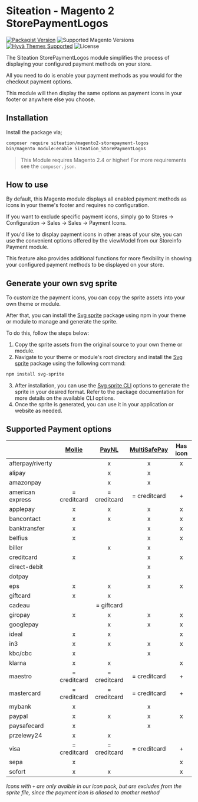 # Siteation - Magento 2 StorePaymentLogos

[![Packagist Version](https://img.shields.io/packagist/v/siteation/magento2-module-storeinfo-payment-logos?style=for-the-badge)](https://packagist.org/packages/siteation/magento2-module-storeinfo-payment-logos)
![Supported Magento Versions](https://img.shields.io/badge/magento-%202.4-brightgreen.svg?logo=magento&longCache=true&style=for-the-badge)
[![Hyvä Themes Supported](https://img.shields.io/badge/Hyva_Themes-Supported-3df0af.svg?longCache=true&style=for-the-badge)](https://hyva.io/)
![License](https://img.shields.io/github/license/Siteation/magento2-module-storeinfo-payment-logos?color=%23234&style=for-the-badge)

The Siteation StorePaymentLogos module simplifies the process of displaying your configured payment methods on your store.

All you need to do is enable your payment methods as you would for the checkout payment options.

This module will then display the same options as payment icons in your footer or anywhere else you choose.

## Installation

Install the package via;

```bash
composer require siteation/magento2-storepayment-logos
bin/magento module:enable Siteation_StorePaymentLogos
```

> This Module requires Magento 2.4 or higher!
> For more requirements see the `composer.json`.

## How to use

By default, this Magento module displays all enabled payment methods as icons in your theme's footer and requires no configuration.

If you want to exclude specific payment icons,
simply go to Stores → Configuration → Sales → Sales → Payment Icons.

If you'd like to display payment icons in other areas of your site,
you can use the convenient options offered by the viewModel from our Storeinfo Payment module.

This feature also provides additional functions for more flexibility in showing your configured payment methods to be displayed on your store.

## Generate your own svg sprite

To customize the payment icons, you can copy the sprite assets into your own theme or module.

After that, you can install the [Svg sprite] package using npm in your theme or module to manage and generate the sprite.

To do this, follow the steps below:

1. Copy the sprite assets from the original source to your own theme or module.
2. Navigate to your theme or module's root directory and install the [Svg sprite] package using the following command:

```bash
npm install svg-sprite
```

3. After installation, you can use the [Svg sprite CLI](https://github.com/svg-sprite/svg-sprite/blob/main/docs/command-line.md) options to generate the sprite in your desired format. Refer to the package documentation for more details on the available CLI options.
4. Once the sprite is generated, you can use it in your application or website as needed.

[Svg sprite]: https://www.npmjs.com/package/svg-sprite

## Supported Payment options

<!-- TODO update filter -->
<!-- TODO create missing icons -->
<!-- TODO check payment codes for provider -->

|                  |   [Mollie]   |   [PayNL]    | [MultiSafePay] | Has icon |
| ---------------- | :----------: | :----------: | :------------: | :------: |
| afterpay/riverty |              |      x       |       x        |    x     |
| alipay           |              |      x       |       x        |          |
| amazonpay        |              |      x       |       x        |          |
| american express | = creditcard | = creditcard |  = creditcard  |    +     |
| applepay         |      x       |      x       |       x        |    x     |
| bancontact       |      x       |      x       |       x        |    x     |
| banktransfer     |      x       |              |       x        |    x     |
| belfius          |      x       |              |       x        |    x     |
| biller           |              |      x       |       x        |          |
| creditcard       |      x       |              |       x        |    x     |
| direct-debit     |              |              |       x        |          |
| dotpay           |              |              |       x        |          |
| eps              |      x       |      x       |       x        |    x     |
| giftcard         |      x       |      x       |                |          |
| cadeau           |              |  = giftcard  |                |          |
| giropay          |      x       |      x       |       x        |    x     |
| googlepay        |              |      x       |       x        |    x     |
| ideal            |      x       |      x       |                |    x     |
| in3              |      x       |      x       |       x        |    x     |
| kbc/cbc          |      x       |              |       x        |          |
| klarna           |      x       |      x       |                |    x     |
| maestro          | = creditcard | = creditcard |  = creditcard  |    +     |
| mastercard       | = creditcard | = creditcard |  = creditcard  |    +     |
| mybank           |      x       |              |       x        |          |
| paypal           |      x       |      x       |       x        |    x     |
| paysafecard      |      x       |              |       x        |          |
| przelewy24       |      x       |      x       |                |          |
| visa             | = creditcard | = creditcard |  = creditcard  |    +     |
| sepa             |      x       |              |                |    x     |
| sofort           |      x       |      x       |                |    x     |

_Icons with `+` are only avaible in our icon pack,_
_but are excludes from the sprite file,_
_since the payment icon is aliased to another method_

[Mollie]: https://github.com/mollie/magento2
[PayNL]: https://github.com/paynl/magento2-plugin
[MultiSafePay]: https://github.com/MultiSafepay/magento2
